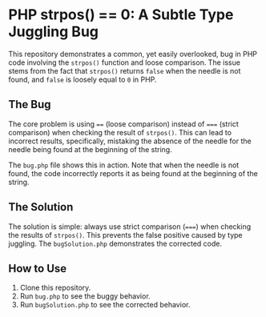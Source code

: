# PHP strpos() == 0: A Subtle Type Juggling Bug

This repository demonstrates a common, yet easily overlooked, bug in PHP code involving the `strpos()` function and loose comparison.  The issue stems from the fact that `strpos()` returns `false` when the needle is not found, and `false` is loosely equal to `0` in PHP.

## The Bug
The core problem is using `==` (loose comparison) instead of `===` (strict comparison) when checking the result of `strpos()`.  This can lead to incorrect results, specifically, mistaking the absence of the needle for the needle being found at the beginning of the string.  

The `bug.php` file shows this in action.  Note that when the needle is not found, the code incorrectly reports it as being found at the beginning of the string.

## The Solution
The solution is simple: always use strict comparison (`===`) when checking the results of `strpos()`. This prevents the false positive caused by type juggling. The `bugSolution.php` demonstrates the corrected code.

## How to Use
1. Clone this repository.
2. Run `bug.php` to see the buggy behavior.
3. Run `bugSolution.php` to see the corrected behavior.